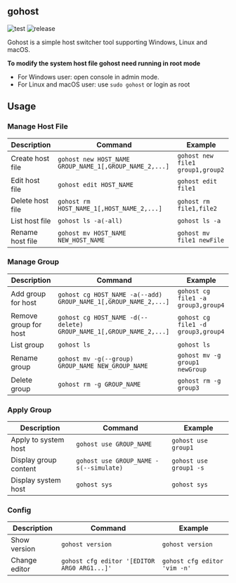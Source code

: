 ## gohost

![test](https://github.com/ingbyr/gohost/actions/workflows/test.yml/badge.svg)
![release](https://github.com/ingbyr/gohost/actions/workflows/release.yml/badge.svg)

Gohost is a simple host switcher tool supporting Windows, Linux and macOS.

**To modify the system host file gohost need running in root mode**

- For Windows user: open console in admin mode.
- For Linux and macOS user: use `sudo gohost` or login as root


## Usage

### Manage Host File

| Description      | Command                                                | Example                          | 
|------------------|--------------------------------------------------------|----------------------------------|
| Create host file | `gohost new HOST_NAME GROUP_NAME_1[,GROUP_NAME_2,...]` | `gohost new file1 group1,group2` |   
| Edit host file   | `gohost edit HOST_NAME`                                | `gohost edit file1`              |
| Delete host file | `gohost rm HOST_NAME_1[,HOST_NAME_2,...]`              | `gohost rm file1,file2`          |    
| List host file   | `gohost ls -a(-all)`                                   | `gohost ls -a`                   |
| Rename host file | `gohost mv HOST_NAME NEW_HOST_NAME`                    | `gohost mv file1 newFile`        |


### Manage Group

| Description           | Command                                                            | Example                            | 
|-----------------------|--------------------------------------------------------------------|------------------------------------|
| Add group for host    | `gohost cg HOST_NAME -a(--add) GROUP_NAME_1[,GROUP_NAME_2,...]`    | `gohost cg file1 -a group3,group4` |
| Remove group for host | `gohost cg HOST_NAME -d(--delete) GROUP_NAME_1[,GROUP_NAME_2,...]` | `gohost cg file1 -d group3,group4` |
| List group            | `gohost ls`                                                        | `gohost ls`                        |
| Rename group          | `gohost mv -g(--group) GROUP_NAME NEW_GROUP_NAME`                  | `gohost mv -g group1 newGroup`     |
 | Delete group          | `gohost rm -g GROUP_NAME`                                          | `gohost rm -g group3`              |


### Apply Group

| Description           | Command                                | Example                |
|-----------------------|----------------------------------------|------------------------|
| Apply to system host  | `gohost use GROUP_NAME`                | `gohost use group1`    |
| Display group content | `gohost use GROUP_NAME -s(--simulate)` | `gohost use group1 -s` |
| Display system host   | `gohost sys`                           | `gohost sys`           |


### Config

| Description   | Command                                     | Example                      |
|---------------|---------------------------------------------|------------------------------|
| Show version  | `gohost version`                            | `gohost version`             |
| Change editor | `gohost cfg editor '[EDITOR ARG0 ARG1...]'` | `gohost cfg editor 'vim -n'` |
